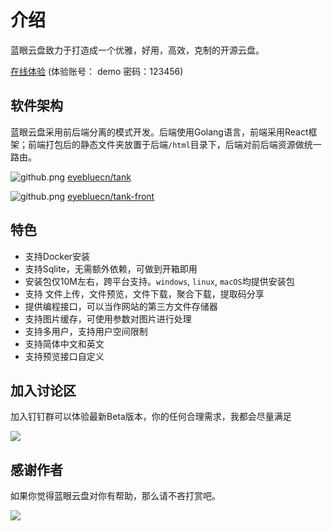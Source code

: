 # 介绍

蓝眼云盘致力于打造成一个优雅，好用，高效，克制的开源云盘。

[在线体验](https://tank.eyeblue.cn) (体验账号： demo 密码：123456)

## 软件架构
 
 蓝眼云盘采用前后端分离的模式开发。后端使用Golang语言，前端采用React框架；前端打包后的静态文件夹放置于后端`/html`目录下，后端对前后端资源做统一路由。
 
 ![](/github.png "github.png") [eyebluecn/tank](https://github.com/eyebluecn/tank)

 ![](/github.png "github.png") [eyebluecn/tank-front](https://github.com/eyebluecn/tank-front)

## 特色

- 支持Docker安装
- 支持Sqlite，无需额外依赖，可做到开箱即用
- 安装包仅10M左右，跨平台支持。`windows`, `linux`, `macOS`均提供安装包
- 支持 文件上传，文件预览，文件下载，聚合下载，提取码分享
- 提供编程接口，可以当作网站的第三方文件存储器
- 支持图片缓存，可使用参数对图片进行处理
- 支持多用户，支持用户空间限制
- 支持简体中文和英文
- 支持预览接口自定义

## 加入讨论区

加入钉钉群可以体验最新Beta版本，你的任何合理需求，我都会尽量满足

 ![](/dingding.jpg)


## 感谢作者
如果你觉得蓝眼云盘对你有帮助，那么请不吝打赏吧。

![](/alipay.png)
